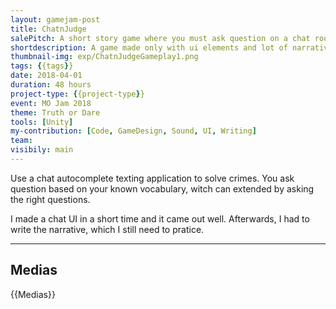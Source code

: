 ```yaml
---
layout: gamejam-post
title: ChatnJudge
salePitch: A short story game where you must ask question on a chat room system to uncover a major crime. Is the suspect telling the TRUTH or he DAREd to tell a lie?
shortdescription: A game made only with ui elements and lot of narrative.
thumbnail-img: exp/ChatnJudgeGameplay1.png
tags: {{tags}}
date: 2018-04-01
duration: 48 hours
project-type: {{project-type}}
event: MO Jam 2018
theme: Truth or Dare
tools: [Unity]
my-contribution: [Code, GameDesign, Sound, UI, Writing]
team: 
visibily: main
---
```


Use a chat autocomplete texting application to solve crimes. You ask question based on your known vocabulary, witch can extended by asking the right questions.

I made a chat UI in a short time and it came out well. Afterwards, I had to write the narrative, which I still need to pratice.

***
## Medias

{{Medias}}
